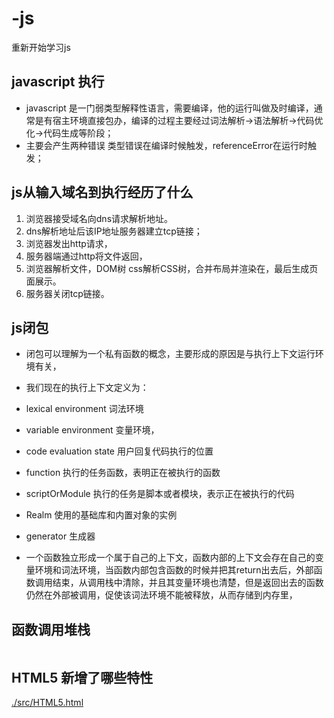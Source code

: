 # -js
重新开始学习js
## javascript 执行
- javascript 是一门弱类型解释性语言，需要编译，他的运行叫做及时编译，通常是有宿主环境直接包办，编译的过程主要经过词法解析->语法解析->代码优化->代码生成等阶段；
- 主要会产生两种错误 类型错误在编译时候触发，referenceError在运行时触发；

## js从输入域名到执行经历了什么
1. 浏览器接受域名向dns请求解析地址。
2. dns解析地址后该IP地址服务器建立tcp链接；
3. 浏览器发出http请求，
4. 服务器端通过http将文件返回，
5. 浏览器解析文件，DOM树 css解析CSS树，合并布局并渲染在，最后生成页面展示。
6. 服务器关闭tcp链接。
## js闭包
- 闭包可以理解为一个私有函数的概念，主要形成的原因是与执行上下文运行环境有关，
- 我们现在的执行上下文定义为：
- lexical environment  词法环境
- variable environment 变量环境，
- code evaluation state 用户回复代码执行的位置
- function 执行的任务函数，表明正在被执行的函数
- scriptOrModule 执行的任务是脚本或者模块，表示正在被执行的代码
- Realm 使用的基础库和内置对象的实例
- generator 生成器

- 一个函数独立形成一个属于自己的上下文，函数内部的上下文会存在自己的变量环境和词法环境，当函数内部包含函数的时候并把其return出去后，外部函数调用结束，从调用栈中清除，并且其变量环境也清楚，但是返回出去的函数仍然在外部被调用，促使该词法环境不能被释放，从而存储到内存里，


## 函数调用堆栈

```

```

## HTML5 新增了哪些特性

[./src/HTML5.html](./src/HTML5.html)

